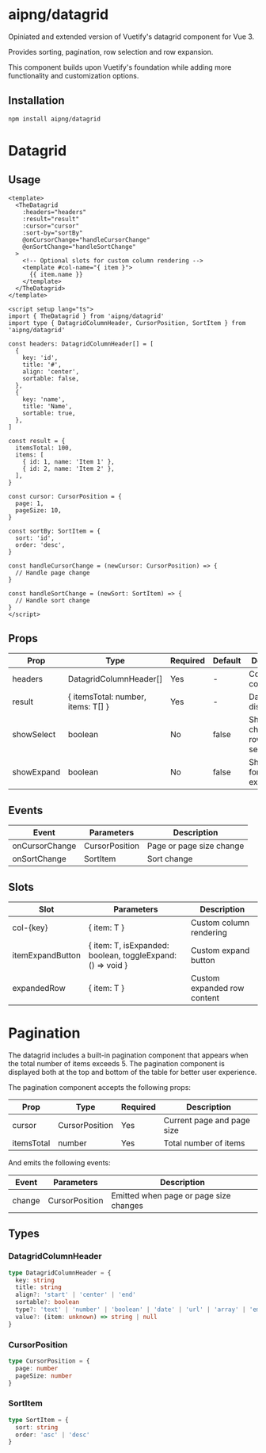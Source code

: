 # aipng/datagrid

Opiniated and extended version of Vuetify's datagrid component for Vue 3.

Provides sorting, pagination, row selection and row expansion.

This component builds upon Vuetify's foundation while adding more functionality and customization options.

## Installation

```bash
npm install aipng/datagrid
```

# Datagrid

## Usage

```vue
<template>
  <TheDatagrid
    :headers="headers"
    :result="result"
    :cursor="cursor"
    :sort-by="sortBy"
    @onCursorChange="handleCursorChange"
    @onSortChange="handleSortChange"
  >
    <!-- Optional slots for custom column rendering -->
    <template #col-name="{ item }">
      {{ item.name }}
    </template>
  </TheDatagrid>
</template>

<script setup lang="ts">
import { TheDatagrid } from 'aipng/datagrid'
import type { DatagridColumnHeader, CursorPosition, SortItem } from 'aipng/datagrid'

const headers: DatagridColumnHeader[] = [
  {
    key: 'id',
    title: '#',
    align: 'center',
    sortable: false,
  },
  {
    key: 'name',
    title: 'Name',
    sortable: true,
  },
]

const result = {
  itemsTotal: 100,
  items: [
    { id: 1, name: 'Item 1' },
    { id: 2, name: 'Item 2' },
  ],
}

const cursor: CursorPosition = {
  page: 1,
  pageSize: 10,
}

const sortBy: SortItem = {
  sort: 'id',
  order: 'desc',
}

const handleCursorChange = (newCursor: CursorPosition) => {
  // Handle page change
}

const handleSortChange = (newSort: SortItem) => {
  // Handle sort change
}
</script>
```

## Props

| Prop | Type | Required | Default | Description |
|------|-----|---------|-----------------|-------|
| headers | DatagridColumnHeader[] | Yes | - | Column configuration |
| result | { itemsTotal: number, items: T[] } | Yes | - | Data to display |
| showSelect | boolean | No | false | Show checkbox for row selection |
| showExpand | boolean | No | false | Show button for row expansion |

## Events

| Event | Parameters | Description |
|-------|-----------|-------|
| onCursorChange | CursorPosition | Page or page size change |
| onSortChange | SortItem | Sort change |

## Slots

| Slot | Parameters | Description |
|------|-----------|-------|
| col-{key} | { item: T } | Custom column rendering |
| itemExpandButton | { item: T, isExpanded: boolean, toggleExpand: () => void } | Custom expand button |
| expandedRow | { item: T } | Custom expanded row content |

# Pagination

The datagrid includes a built-in pagination component that appears when the total number of items exceeds 5. The pagination component is displayed both at the top and bottom of the table for better user experience.

The pagination component accepts the following props:

| Prop | Type | Required | Description |
|------|-----|---------|-------|
| cursor | CursorPosition | Yes | Current page and page size |
| itemsTotal | number | Yes | Total number of items |

And emits the following events:

| Event | Parameters | Description |
|-------|-----------|-------|
| change | CursorPosition | Emitted when page or page size changes |

## Types

### DatagridColumnHeader

```typescript
type DatagridColumnHeader = {
  key: string
  title: string
  align?: 'start' | 'center' | 'end'
  sortable?: boolean
  type?: 'text' | 'number' | 'boolean' | 'date' | 'url' | 'array' | 'email'
  value?: (item: unknown) => string | null
}
```

### CursorPosition

```typescript
type CursorPosition = {
  page: number
  pageSize: number
}
```

### SortItem

```typescript
type SortItem = {
  sort: string
  order: 'asc' | 'desc'
}
```
